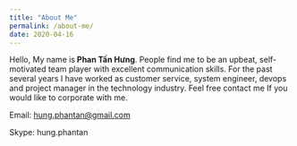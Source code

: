 ```yaml
---
title: "About Me"
permalink: /about-me/
date: 2020-04-16
---
```


<p>Hello, My name is<strong> Phan Tấn Hưng</strong>. People find me to be an upbeat, self-motivated team player with excellent communication skills. For the past several years I have worked as customer service, system engineer, devops and project manager in the technology industry. Feel free contact me If you would like to corporate with me.</p>
<p>Email: <a href="mailto:hung.phantan@gmail.com">hung.phantan@gmail.com</a></p>
<p>Skype: hung.phantan</p>